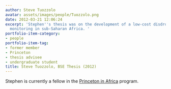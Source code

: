 ```yaml
---
author: Steve Tuozzolo
avatar: assets/images/people/Tuozzolo.png
date: 2012-03-21 12:06:24
excerpt: 'Stephen''s thesis was on the development of a low-cost disdrometer for agricultural
  monitoring in sub-Saharan Africa. '
portfolio-item-category:
- people
portfolio-item-tag:
- former member
- Princeton
- thesis advisee
- undergraduate student
title: Steve Tuozzolo, BSE Thesis (2012)
---
```


Stephen is currently a fellow in the [Princeton in Africa](http://www.princetoninafrica.org/) program.